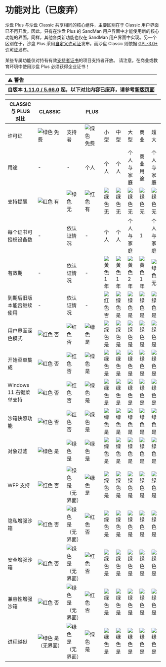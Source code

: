 # 功能对比（已废弃）

沙盘 Plus 与沙盘 Classic 共享相同的核心组件，主要区别在于 Classic 用户界面已不再开发。因此，只有在沙盘 Plus 的 SandMan 用户界面中才能使用新的核心功能的界面。同样，其他各类新功能也仅在 SandMan 用户界面中实现。另一个区别在于，沙盘 Plus 采用[自定义许可证](https://github.com/sandboxie-plus/Sandboxie/blob/master/LICENSE.Plus)发布，而沙盘 Classic 则依据 [GPL-3.0+ 许可证](https://github.com/sandboxie-plus/Sandboxie/blob/master/LICENSE.Classic)发布。

某些专属功能仅对持有有效[支持者证书](https://sandboxie-plus.com/supporter-certificate/)的项目支持者开放。
请注意，在商业或教育环境中使用沙盘 Plus 必须获得企业证书！

| ⚠️  警告         |
|:------------------|
| **自版本 [1.11.0 / 5.66.0](https://github.com/sandboxie-plus/Sandboxie/releases/tag/v1.11.0) 起，以下对比内容已废弃，请参考[新版页面](FeatureComparison.md)** |

| CLASSIC 与 PLUS 对比          | CLASSIC |              | PLUS     |          |          |                    |            |                    |
|------------------------------|---------|--------------|----------|----------|----------|--------------------|------------|--------------------|
| 许可证                         | ![绿色](https://placeholder.antonshell.me/img?width=15&color_bg=green&text=+) 免费    | 支持者    | ![绿色](https://placeholder.antonshell.me/img?width=15&color_bg=green&text=+) 免费     | 小型    | 中型   | 大型              | 商业   | 超大               |
| 用途                           |    -     |       -       | 个人     | 个人     | 个人     | 个人与家庭           | 商业用途 | 个人与家庭         |
| 支持提醒                       |![红色](https://placeholder.antonshell.me/img?width=15&color_bg=FF0000&text=+) 有     |![绿色](https://placeholder.antonshell.me/img?width=15&color_bg=green&text=+) 无           |![红色](https://placeholder.antonshell.me/img?width=15&color_bg=FF0000&text=+) 有      |![绿色](https://placeholder.antonshell.me/img?width=15&color_bg=green&text=+) 无       |![绿色](https://placeholder.antonshell.me/img?width=15&color_bg=green&text=+) 无       |![绿色](https://placeholder.antonshell.me/img?width=15&color_bg=green&text=+) 无                 |![绿色](https://placeholder.antonshell.me/img?width=15&color_bg=green&text=+) 无         |![绿色](https://placeholder.antonshell.me/img?width=15&color_bg=green&text=+) 无               |
| 每个证书可授权设备数           |     -    | 依认证情况     |    -      | 个人     | 个人     | 个人与家庭           | 1          | 个人与家庭     |
| 有效期                         |     -    | 依认证情况     |    -      | ![黄色](https://placeholder.antonshell.me/img?width=15&color_bg=FFFF00&text=+) 1 年   |![黄色](https://placeholder.antonshell.me/img?width=15&color_bg=FFFF00&text=+) 1 年   | ![黄色](https://placeholder.antonshell.me/img?width=15&color_bg=FFFF00&text=+) 2 年            | ![黄色](https://placeholder.antonshell.me/img?width=15&color_bg=FFFF00&text=+) 1 年     | ![绿色](https://placeholder.antonshell.me/img?width=15&color_bg=green&text=+) 无               |
| 到期后旧版本能否继续使用       |     -    | 依认证情况     |    -      | ![红色](https://placeholder.antonshell.me/img?width=15&color_bg=FF0000&text=+) 否       | ![绿色](https://placeholder.antonshell.me/img?width=15&color_bg=green&text=+) 是      | ![绿色](https://placeholder.antonshell.me/img?width=15&color_bg=green&text=+) 是                | ![绿色](https://placeholder.antonshell.me/img?width=15&color_bg=green&text=+) 是        | ![绿色](https://placeholder.antonshell.me/img?width=15&color_bg=green&text=+) 是                |
| 用户界面深色模式                | ![红色](https://placeholder.antonshell.me/img?width=15&color_bg=FF0000&text=+) 否      | ![红色](https://placeholder.antonshell.me/img?width=15&color_bg=FF0000&text=+) 否           | ![绿色](https://placeholder.antonshell.me/img?width=15&color_bg=green&text=+) 是      | ![绿色](https://placeholder.antonshell.me/img?width=15&color_bg=green&text=+) 是      | ![绿色](https://placeholder.antonshell.me/img?width=15&color_bg=green&text=+) 是      | ![绿色](https://placeholder.antonshell.me/img?width=15&color_bg=green&text=+) 是                | ![绿色](https://placeholder.antonshell.me/img?width=15&color_bg=green&text=+) 是        | ![绿色](https://placeholder.antonshell.me/img?width=15&color_bg=green&text=+) 是                |
| 开始菜单集成                     | ![红色](https://placeholder.antonshell.me/img?width=15&color_bg=FF0000&text=+) 否      | ![红色](https://placeholder.antonshell.me/img?width=15&color_bg=FF0000&text=+) 否           | ![绿色](https://placeholder.antonshell.me/img?width=15&color_bg=green&text=+) 是      | ![绿色](https://placeholder.antonshell.me/img?width=15&color_bg=green&text=+) 是      | ![绿色](https://placeholder.antonshell.me/img?width=15&color_bg=green&text=+) 是      | ![绿色](https://placeholder.antonshell.me/img?width=15&color_bg=green&text=+) 是                | ![绿色](https://placeholder.antonshell.me/img?width=15&color_bg=green&text=+) 是        | ![绿色](https://placeholder.antonshell.me/img?width=15&color_bg=green&text=+) 是                |
| Windows 11 右键菜单支持        | ![红色](https://placeholder.antonshell.me/img?width=15&color_bg=FF0000&text=+) 否      | ![红色](https://placeholder.antonshell.me/img?width=15&color_bg=FF0000&text=+) 否           | ![绿色](https://placeholder.antonshell.me/img?width=15&color_bg=green&text=+) 是      | ![绿色](https://placeholder.antonshell.me/img?width=15&color_bg=green&text=+) 是      | ![绿色](https://placeholder.antonshell.me/img?width=15&color_bg=green&text=+) 是      | ![绿色](https://placeholder.antonshell.me/img?width=15&color_bg=green&text=+) 是                | ![绿色](https://placeholder.antonshell.me/img?width=15&color_bg=green&text=+) 是        | ![绿色](https://placeholder.antonshell.me/img?width=15&color_bg=green&text=+) 是                |
| 沙箱快照功能                     | ![红色](https://placeholder.antonshell.me/img?width=15&color_bg=FF0000&text=+) 否      | ![红色](https://placeholder.antonshell.me/img?width=15&color_bg=FF0000&text=+) 否           | ![绿色](https://placeholder.antonshell.me/img?width=15&color_bg=green&text=+) 是      | ![绿色](https://placeholder.antonshell.me/img?width=15&color_bg=green&text=+) 是      | ![绿色](https://placeholder.antonshell.me/img?width=15&color_bg=green&text=+) 是      | ![绿色](https://placeholder.antonshell.me/img?width=15&color_bg=green&text=+) 是                | ![绿色](https://placeholder.antonshell.me/img?width=15&color_bg=green&text=+) 是        | ![绿色](https://placeholder.antonshell.me/img?width=15&color_bg=green&text=+) 是                |
| 对象过滤                        | ![绿色](https://placeholder.antonshell.me/img?width=15&color_bg=green&text=+) 是     | ![绿色](https://placeholder.antonshell.me/img?width=15&color_bg=green&text=+) 是          | ![绿色](https://placeholder.antonshell.me/img?width=15&color_bg=green&text=+) 是      | ![绿色](https://placeholder.antonshell.me/img?width=15&color_bg=green&text=+) 是      | ![绿色](https://placeholder.antonshell.me/img?width=15&color_bg=green&text=+) 是      | ![绿色](https://placeholder.antonshell.me/img?width=15&color_bg=green&text=+) 是                | ![绿色](https://placeholder.antonshell.me/img?width=15&color_bg=green&text=+) 是        | ![绿色](https://placeholder.antonshell.me/img?width=15&color_bg=green&text=+) 是                |
| WFP 支持                        | ![红色](https://placeholder.antonshell.me/img?width=15&color_bg=FF0000&text=+) 否      | ![绿色](https://placeholder.antonshell.me/img?width=15&color_bg=green&text=+) 是（无界面）  | ![绿色](https://placeholder.antonshell.me/img?width=15&color_bg=green&text=+) 是      | ![绿色](https://placeholder.antonshell.me/img?width=15&color_bg=green&text=+) 是      | ![绿色](https://placeholder.antonshell.me/img?width=15&color_bg=green&text=+) 是      | ![绿色](https://placeholder.antonshell.me/img?width=15&color_bg=green&text=+) 是                | ![绿色](https://placeholder.antonshell.me/img?width=15&color_bg=green&text=+) 是        | ![绿色](https://placeholder.antonshell.me/img?width=15&color_bg=green&text=+) 是                |
| 隐私增强沙箱                     | ![红色](https://placeholder.antonshell.me/img?width=15&color_bg=FF0000&text=+) 否      | ![绿色](https://placeholder.antonshell.me/img?width=15&color_bg=green&text=+) 是（无界面）  | ![红色](https://placeholder.antonshell.me/img?width=15&color_bg=FF0000&text=+) 否       | ![绿色](https://placeholder.antonshell.me/img?width=15&color_bg=green&text=+) 是      | ![绿色](https://placeholder.antonshell.me/img?width=15&color_bg=green&text=+) 是      | ![绿色](https://placeholder.antonshell.me/img?width=15&color_bg=green&text=+) 是                | ![绿色](https://placeholder.antonshell.me/img?width=15&color_bg=green&text=+) 是        | ![绿色](https://placeholder.antonshell.me/img?width=15&color_bg=green&text=+) 是                |
| 安全增强沙箱                     | ![红色](https://placeholder.antonshell.me/img?width=15&color_bg=FF0000&text=+) 否      | ![绿色](https://placeholder.antonshell.me/img?width=15&color_bg=green&text=+) 是（无界面）  | ![红色](https://placeholder.antonshell.me/img?width=15&color_bg=FF0000&text=+) 否       | ![绿色](https://placeholder.antonshell.me/img?width=15&color_bg=green&text=+) 是      | ![绿色](https://placeholder.antonshell.me/img?width=15&color_bg=green&text=+) 是      | ![绿色](https://placeholder.antonshell.me/img?width=15&color_bg=green&text=+) 是                | ![绿色](https://placeholder.antonshell.me/img?width=15&color_bg=green&text=+) 是        | ![绿色](https://placeholder.antonshell.me/img?width=15&color_bg=green&text=+) 是                |
| 兼容性增强沙箱                   | ![红色](https://placeholder.antonshell.me/img?width=15&color_bg=FF0000&text=+) 否      | ![绿色](https://placeholder.antonshell.me/img?width=15&color_bg=green&text=+) 是（无界面）  | ![红色](https://placeholder.antonshell.me/img?width=15&color_bg=FF0000&text=+) 否       | ![绿色](https://placeholder.antonshell.me/img?width=15&color_bg=green&text=+) 是      | ![绿色](https://placeholder.antonshell.me/img?width=15&color_bg=green&text=+) 是      | ![绿色](https://placeholder.antonshell.me/img?width=15&color_bg=green&text=+) 是                | ![绿色](https://placeholder.antonshell.me/img?width=15&color_bg=green&text=+) 是        | ![绿色](https://placeholder.antonshell.me/img?width=15&color_bg=green&text=+) 是                |
| 进程越狱                        | ![绿色](https://placeholder.antonshell.me/img?width=15&color_bg=green&text=+) 是（无界面）      | ![绿色](https://placeholder.antonshell.me/img?width=15&color_bg=green&text=+) 是（无界面）  | ![绿色](https://placeholder.antonshell.me/img?width=15&color_bg=green&text=+) 是       | ![绿色](https://placeholder.antonshell.me/img?width=15&color_bg=green&text=+) 是      | ![绿色](https://placeholder.antonshell.me/img?width=15&color_bg=green&text=+) 是      | ![绿色](https://placeholder.antonshell.me/img?width=15&color_bg=green&text=+) 是                | ![绿色](https://placeholder.antonshell.me/img?width=15&color_bg=green&text=+) 是        | ![绿色](https://placeholder.antonshell.me/img?width=15&color_bg=green&text=+) 是                |
